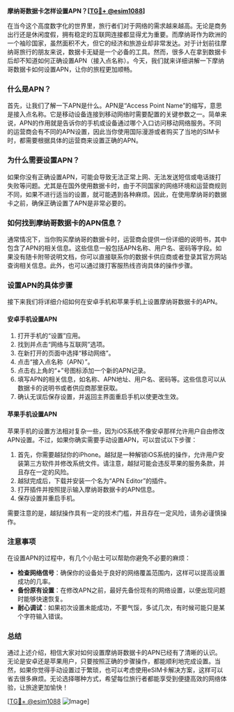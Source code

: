**摩纳哥数据卡怎样设置APN？[[TG💪+ @esim1088](https://t.me/s/esim1088)]**

在当今这个高度数字化的世界里，旅行者们对于网络的需求越来越高。无论是商务出行还是休闲度假，拥有稳定的互联网连接都显得尤为重要。而摩纳哥作为欧洲的一个袖珍国家，虽然面积不大，但它的经济和旅游业却非常发达。对于计划前往摩纳哥旅行的朋友来说，数据卡无疑是一个必备的工具。然而，很多人在拿到数据卡后却不知道如何正确设置APN（接入点名称）。今天，我们就来详细讲解一下摩纳哥数据卡如何设置APN，让你的旅程更加顺畅。

### 什么是APN？

首先，让我们了解一下APN是什么。APN是“Access Point Name”的缩写，意思是接入点名称。它是移动设备连接到移动网络时需要配置的关键参数之一。简单来说，APN的作用就是告诉你的手机或设备通过哪个入口访问移动网络服务。不同的运营商会有不同的APN设置，因此当你使用国际漫游或者购买了当地的SIM卡时，都需要根据具体的运营商来设置正确的APN。

### 为什么需要设置APN？

如果你没有正确设置APN，可能会导致无法正常上网、无法发送短信或电话拨打失败等问题。尤其是在国外使用数据卡时，由于不同国家的网络环境和运营商规则不同，如果不进行适当的设置，就可能遇到各种麻烦。因此，在使用摩纳哥的数据卡之前，确保正确设置了APN是非常必要的。

### 如何找到摩纳哥数据卡的APN信息？

通常情况下，当你购买摩纳哥的数据卡时，运营商会提供一份详细的说明书，其中包含了APN的相关信息。这些信息一般包括APN名称、用户名、密码等字段。如果没有随卡附带说明文档，你可以直接联系你的数据卡供应商或者登录其官方网站查询相关信息。此外，也可以通过拨打客服热线咨询具体的操作步骤。

### 设置APN的具体步骤

接下来我们将详细介绍如何在安卓手机和苹果手机上设置摩纳哥数据卡的APN。

#### 安卓手机设置APN

1. 打开手机的“设置”应用。
2. 找到并点击“网络与互联网”选项。
3. 在新打开的页面中选择“移动网络”。
4. 点击“接入点名称（APN）”。
5. 点击右上角的“+”号图标添加一个新的APN记录。
6. 填写APN的相关信息，如名称、APN地址、用户名、密码等。这些信息可以从数据卡的说明书或者供应商那里获取。
7. 确认无误后保存设置，并返回主界面重启手机以使更改生效。

#### 苹果手机设置APN

苹果手机的设置方法相对复杂一些，因为iOS系统不像安卓那样允许用户自由修改APN设置。不过，如果你确实需要手动设置APN，可以尝试以下步骤：

1. 首先，你需要越狱你的iPhone。越狱是一种解锁iOS系统的操作，允许用户安装第三方软件并修改系统文件。请注意，越狱可能会违反苹果的服务条款，并且存在一定的风险。
2. 越狱完成后，下载并安装一个名为“APN Editor”的插件。
3. 打开插件并按照提示输入摩纳哥数据卡的APN信息。
4. 保存设置并重启手机。

需要注意的是，越狱操作具有一定的技术门槛，并且存在一定风险，请务必谨慎操作。

### 注意事项

在设置APN的过程中，有几个小贴士可以帮助你避免不必要的麻烦：

- **检查网络信号**：确保你的设备处于良好的网络覆盖范围内，这样可以提高设置成功的几率。
- **备份原有设置**：在修改APN之前，最好先备份现有的网络设置，以便出现问题时能够快速恢复。
- **耐心调试**：如果初次设置未能成功，不要气馁，多试几次，有时候可能只是某个字符输入错误。

### 总结

通过上述介绍，相信大家对如何设置摩纳哥数据卡的APN已经有了清晰的认识。无论是安卓还是苹果用户，只要按照正确的步骤操作，都能顺利地完成设置。当然，如果你觉得手动设置过于繁琐，也可以考虑使用eSIM卡解决方案，这样可以省去很多麻烦。无论选择哪种方式，希望每位旅行者都能享受到便捷高效的网络体验，让旅途更加愉快！

[[TG💪+ @esim1088](https://t.me/s/esim1088) ![Image](https://i.postimg.cc/4NQfJmqS/Snipaste-2025-05-13-00-14-12.png)]